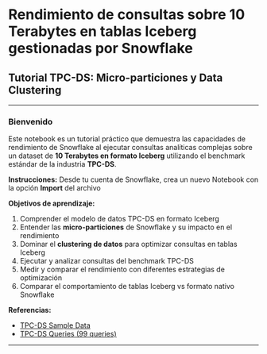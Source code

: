 # Rendimiento de consultas sobre 10 Terabytes en tablas Iceberg gestionadas por Snowflake

## Tutorial TPC-DS: Micro-particiones y Data Clustering

---

### Bienvenido

Este notebook es un tutorial práctico que demuestra las capacidades de rendimiento de Snowflake al ejecutar consultas analíticas complejas sobre un dataset de **10 Terabytes en formato Iceberg** utilizando el benchmark estándar de la industria **TPC-DS**.

**Instrucciones:**
Desde tu cuenta de Snowflake, crea un nuevo Notebook con la opción **Import** del archivo 

**Objetivos de aprendizaje:**
1. Comprender el modelo de datos TPC-DS en formato Iceberg
2. Entender las **micro-particiones** de Snowflake y su impacto en el rendimiento
3. Dominar el **clustering de datos** para optimizar consultas en tablas Iceberg
4. Ejecutar y analizar consultas del benchmark TPC-DS
5. Medir y comparar el rendimiento con diferentes estrategias de optimización
6. Comparar el comportamiento de tablas Iceberg vs formato nativo Snowflake

**Referencias:**
- [TPC-DS Sample Data](https://docs.snowflake.com/en/user-guide/sample-data-tpcds)
- [TPC-DS Queries (99 queries)](https://docs.snowflake.com/en/_downloads/0eec2c68e78863a07eb994c85e76b188/tpc-ds-all-queries.sql)

---
